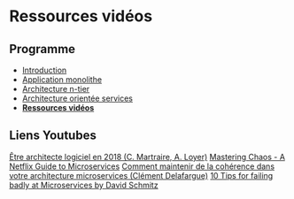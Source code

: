 # Ressources vidéos

<!-- .slide: class="page-title" -->



## Programme

<!-- .slide: class="toc" -->

 - [Introduction](#/0)
 - [Application monolithe](#/1)
 - [Architecture n-tier](#/2)
 - [Architecture orientée services](#/3)
 - **[Ressources vidéos](#/4)**



## Liens Youtubes

[Être architecte logiciel en 2018 (C. Martraire, A. Loyer)](https://youtu.be/1igv2rHGKfo)
[Mastering Chaos - A Netflix Guide to Microservices](https://youtu.be/CZ3wIuvmHeM)
[Comment maintenir de la cohérence dans votre architecture microservices (Clément Delafargue)](https://youtu.be/Daburx0jSvw)
[10 Tips for failing badly at Microservices by David Schmitz](https://youtu.be/X0tjziAQfNQ)



<!-- .slide: class="page-questions" -->

